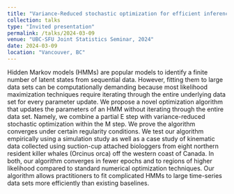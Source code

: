 ```yaml
---
title: "Variance-Reduced stochastic optimization for efficient inference of hidden Markov models"
collection: talks
type: "Invited presentation"
permalink: /talks/2024-03-09
venue: "UBC-SFU Joint Statistics Seminar, 2024"
date: 2024-03-09
location: "Vancouver, BC"
---
```


Hidden Markov models (HMMs) are popular models to identify a finite number of latent states from sequential data. However, fitting them to large data sets can be computationally demanding because most likelihood maximization techniques require iterating through the entire underlying data set for every parameter update. We propose a novel optimization algorithm that updates the parameters of an HMM without iterating through the entire data set. Namely, we combine a partial E step with variance-reduced stochastic optimization within the M step. We prove the algorithm converges under certain regularity conditions. We test our algorithm empirically using a simulation study as well as a case study of kinematic data collected using suction-cup attached biologgers from eight northern resident killer whales (Orcinus orca) off the western coast of Canada. In both, our algorithm converges in fewer epochs and to regions of higher likelihood compared to standard numerical optimization techniques. Our algorithm allows practitioners to fit complicated HMMs to large time-series data sets more efficiently than existing baselines.

